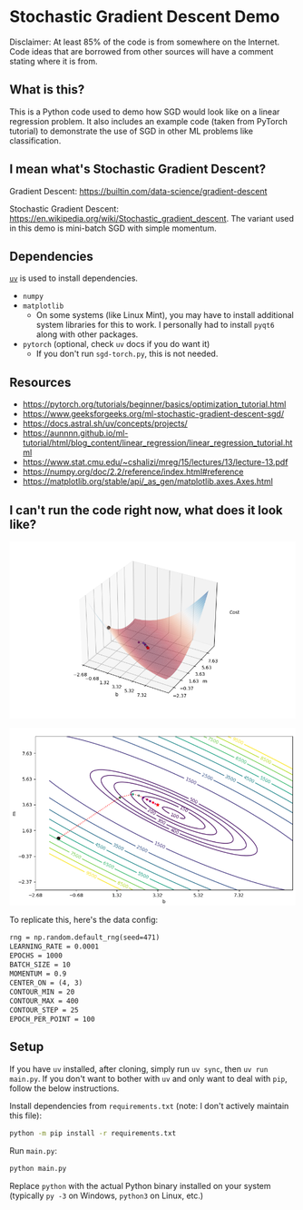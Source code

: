 # Stochastic Gradient Descent Demo

Disclaimer: At least 85% of the code is from somewhere on the Internet. Code ideas that are borrowed from other sources will have a comment stating where it is from.

## What is this?

This is a Python code used to demo how SGD would look like on a linear regression problem. It also includes an example code (taken from PyTorch tutorial) to demonstrate the use of SGD in other ML problems like classification.

## I mean what's Stochastic Gradient Descent?

Gradient Descent: https://builtin.com/data-science/gradient-descent

Stochastic Gradient Descent: https://en.wikipedia.org/wiki/Stochastic_gradient_descent. The variant used in this demo is mini-batch SGD with simple momentum.

## Dependencies

[`uv`](https://docs.astral.sh/uv/) is used to install dependencies.

- `numpy`
- `matplotlib`
    - On some systems (like Linux Mint), you may have to install additional system libraries for this to work. I personally had to install `pyqt6` along with other packages.
- `pytorch` (optional, check `uv` docs if you do want it)
    - If you don't run `sgd-torch.py`, this is not needed.

## Resources

- https://pytorch.org/tutorials/beginner/basics/optimization_tutorial.html
- https://www.geeksforgeeks.org/ml-stochastic-gradient-descent-sgd/
- https://docs.astral.sh/uv/concepts/projects/
- https://aunnnn.github.io/ml-tutorial/html/blog_content/linear_regression/linear_regression_tutorial.html
- https://www.stat.cmu.edu/~cshalizi/mreg/15/lectures/13/lecture-13.pdf
- https://numpy.org/doc/2.2/reference/index.html#reference
- https://matplotlib.org/stable/api/_as_gen/matplotlib.axes.Axes.html

## I can't run the code right now, what does it look like?

![Like this](assets/sample_graph.png "Like this")

![And like this](assets/sample_contour.png)

To replicate this, here's the data config:

```
rng = np.random.default_rng(seed=471)
LEARNING_RATE = 0.0001
EPOCHS = 1000
BATCH_SIZE = 10
MOMENTUM = 0.9
CENTER_ON = (4, 3)
CONTOUR_MIN = 20
CONTOUR_MAX = 400
CONTOUR_STEP = 25
EPOCH_PER_POINT = 100
```

## Setup

If you have `uv` installed, after cloning, simply run `uv sync`, then `uv run main.py`. If you don't want to bother with `uv` and only want to deal with `pip`, follow the below instructions.

Install dependencies from `requirements.txt` (note: I don't actively maintain this file):

```sh
python -m pip install -r requirements.txt
```

Run `main.py`:

```sh
python main.py
```

Replace `python` with the actual Python binary installed on your system (typically `py -3` on Windows, `python3` on Linux, etc.)

